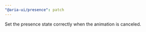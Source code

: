 ```yaml
---
"@aria-ui/presence": patch
---
```


Set the presence state correctly when the animation is canceled.
